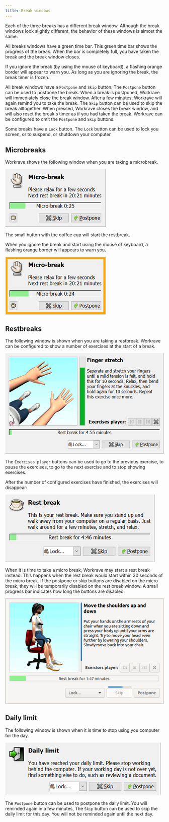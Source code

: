 ```yaml
---
title: Break windows
---
```


Each of the three breaks has a different break window.
Although the break windows look slightly different, the behavior of these windows is almost the same.

All breaks windows have a green time bar. This green time bar shows the progress of the break.
When the bar is completely full, you have taken the break and the break window closes.

If you ignore the break (by using the mouse of keyboard), a flashing orange border will appear to warn you.
As long as you are ignoring the break, the break timer is frozen.

All break windows have a `Postpone` and `Skip` button.
The `Postpone` button can be used to postpone the break. When a break is postponed, Workrave will immediately close the break window. After a few minutes, Workrave will again remind you to take the break.
The `Skip` button can be used to skip the break alltogether. When pressed, Workrave closes the break window, and will also reset the break's timer as if you had taken the break.
Workrave can be configured to omit the `Postpone` and `Skip` buttons.

Some breaks have a `Lock` button. The `Lock` button can be used to lock you screen, or to suspend, or shutdown your computer.

## Microbreaks

Workrave shows the following window when you are taking a microbreak.

![Microbreak](/images/screenshots/microbreak.png#center)

The small button with the coffee cup will start the restbreak.

When you ignore the break and start using the mouse of keyboard, a flashing orange border will appears to warn you.

![Microbreak with warning](/images/screenshots/microbreak-warn.png#center)

## Restbreaks

The following window is shown when you are taking a restbreak.
Workrave can be configured to show a number of exercises at the start of a break.

![Restbreak with exercises](/images/screenshots/restbreak-exercise.png#center)

The `Exercises player` buttons can be used to go to the previous exercise, to pause the exercises, to go to the next exercise and to stop showing exercises.

After the number of configured exercises have finished, the exercises will disappear:

![Restbreak](/images/screenshots/restbreak.png#center)

When it is time to take a micro break, Workrave may start a rest break
instead. This happens when the rest break would start within 30 seconds of
the micro break. If the postpone or skip buttons are disabled on the micro
break, they will be temporarily disabled on the rest break window. A small
progress bar indicates how long the buttons are disabled:

![Restbreak with locked Skip](/images/screenshots/restbreak-locked-skip.png#center)

## Daily limit

The following window is shown when it is time to stop using you computer for the day.

![Daily Limit](/images/screenshots/daily.png#center)

The `Postpone` button can be used to postpone the daily limit. You will reminded again in a few minutes,
The `Skip` button can be used to skip the daily limit for this day. You will not be reminded again until the next day.
